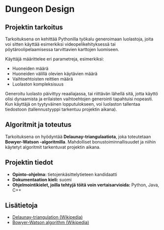 # Dungeon Design  

## Projektin tarkoitus  
Tarkoituksena on kehittää Pythonilla työkalu generoimaan luolastoja, joita voi sitten käyttää esimerkiksi videopelikehityksessä tai pöytäroolipelaamisessa tarvittavien karttojen luomiseen.  

Käyttäjä määrittelee eri parametreja, esimerkiksi:  
- Huoneiden määrä  
- Huoneiden välillä olevien käytävien määrä  
- Vaihtoehtoisten reittien määrä  
- Luolaston kompleksisuus  

Generoitu luolasto päivittyy reaaliajassa, tai riittävän lähellä sitä, jotta käyttö olisi dynaamista ja erilaisten vaihtoehtojen generointi tapahtuisi nopeasti. Kun käyttäjä on tyytyväinen lopputulokseen, voi luolaston tallentaa tiedostoon (tallennustyyppi tarkentuu projektin aikana).  

## Algoritmit ja toteutus  
Tarkoituksena on hyödyntää **Delaunay-triangulaatiota**, joka toteutetaan **Bowyer-Watson -algoritmilla**. Mahdolliset bonustoiminnallisuudet ja niihin käytetyt algoritmit tarkentuvat projektin aikana.  

## Projektin tiedot  
- **Opinto-ohjelma:** tietojenkäsittelytieteen kandidaatti  
- **Dokumentaation kieli:** suomi  
- **Ohjelmointikielet, joilla tehtyjä töitä voin vertaisarvioida:** Python, Java, C++  

## Lisätietoja  
- [Delaunay-triangulation (Wikipedia)](https://en.wikipedia.org/wiki/Delaunay_triangulation)  
- [Bowyer-Watson algorithm (Wikipedia)](https://en.wikipedia.org/wiki/Bowyer%E2%80%93Watson_algorithm)  
